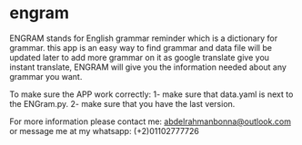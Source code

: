 # engram
ENGRAM stands for English grammar reminder which is a dictionary for grammar.
this app is an easy way to find grammar and data file will be updated later to  add more grammar on it as google translate give you instant translate, ENGRAM will give you the information needed about any  grammar you  want.

To make sure the APP work  correctly:
1- make sure that data.yaml is next  to  the ENGram.py.
2- make sure that you have the last version.

For more information please contact me:
abdelrahmanbonna@outlook.com
or message me at my whatsapp:
(+2)01102777726


